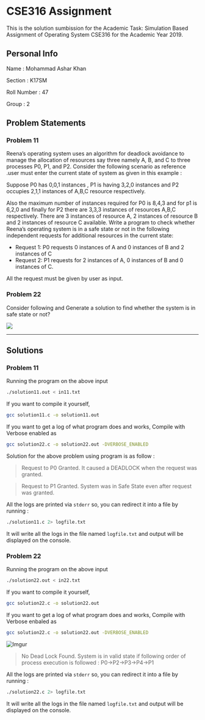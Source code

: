 # CSE316 Assignment
This is the solution sumbission for the Academic Task: Simulation Based Assignment of Operating System CSE316 for the Academic Year 2019.

## Personal Info

Name : Mohammad Ashar Khan

Section : K17SM

Roll Number : 47

Group : 2

## Problem Statements

### Problem 11

Reena’s operating system uses an algorithm for deadlock avoidance to manage the allocation of resources say three namely A, B, and C to three processes P0, P1, and P2. Consider the following scenario as reference .user must enter the current state of system as given in this example :

Suppose P0 has 0,0,1 instances , P1 is having 3,2,0 instances and P2 occupies 2,1,1 instances of A,B,C resource respectively.

Also the maximum number of instances required for P0 is 8,4,3 and for p1 is 6,2,0 and finally for P2 there are 3,3,3 instances of resources A,B,C respectively. There are 3 instances of resource A, 2 instances of resource B and 2 instances of resource C available. Write a program to check whether Reena’s operating system is in a safe state or not in the following independent requests for additional resources in the
current state:

- Request 1: P0 requests 0 instances of A and 0 instances of B and 2 instances of C
- Request 2: P1 requests for 2 instances of A, 0 instances of B and 0 instances of C.

All the request must be given by user as input.

### Problem 22



Consider following and Generate a solution to find whether the system is in safe state or not?



![](https://i.imgur.com/reIWM1L.png)

---



## Solutions



### Problem 11

Running the program on the above input

```bash
./solution11.out < in11.txt
```

If you want to compile it yourself,

```bash
gcc solution11.c -o solution11.out
```

If you want to get a log of what program does and works, Compile with Verbose enabled as

```bash
gcc solution22.c -o solution22.out -DVERBOSE_ENABLED
```

Solution for the above problem using program is as follow :

> Request to P0 Granted. It caused a DEADLOCK when the request was granted. 

> Request to P1 Granted. System was in Safe State even after request was granted.

All the logs are printed via `stderr` so, you can redirect it into a file by running :

```bash
./solution11.c 2> logfile.txt
```

It will write all the logs in the file named `logfile.txt` and output will be displayed on the console.



### Problem 22

Running the program on the above input

```bash
./solution22.out < in22.txt
```

If you want to compile it yourself, 

```bash
gcc solution22.c -o solution22.out
```

If you want to get a log of what program does and works, Compile with Verbose enbaled as 

```bash
gcc solution22.c -o solution22.out -DVERBOSE_ENABLED
```

![Imgur](https://i.imgur.com/sUyrEyW.png)


> No Dead Lock Found. System is in valid state if following order of process execution is followed : 
	P0->P2->P3->P4->P1

All the logs are printed via `stderr` so, you can redirect it into a file by running :

```bash
./solution22.c 2> logfile.txt
```

It will write all the logs in the file named `logfile.txt` and output will be displayed on the console.

